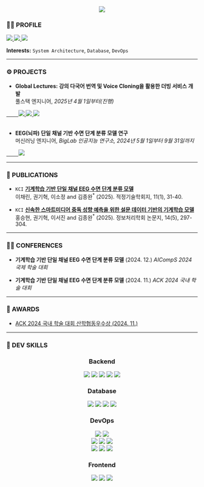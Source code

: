 <div align="center">
  <img src="https://github.com/user-attachments/assets/b25a854b-0b71-4879-85e1-c8fdeca40744" />
</div>

### 👨‍💻 PROFILE
<a href="https://scholar.google.com/citations?hl=ko&user=SVR1hWoAAAAJ">
  <img src="https://img.shields.io/badge/Google Scholar-4285F4?style=flat-square&logo=googlescholar&logoColor=white"/>
</a>
<a href="https://orcid.org/0009-0004-5333-7675">
  <img src="https://img.shields.io/badge/ORCID-A6CE39?style=flat-square&logo=orcid&logoColor=white"/>
</a>
<a href="mailto:7lhyuk@gmail.com">
  <img src="https://img.shields.io/badge/Gmail-EA4335?style=flat-square&logo=gmail&logoColor=white"/>
</a>

**Interests:** `System Architecture`, `Database`, `DevOps`
<hr>

### ⚙ PROJECTS
* **Global Lectures: 강의 다국어 번역 및 Voice Cloning을 활용한 더빙 서비스 개발**
<br>풀스택 엔지니어, <i>2025년 4월 1일부터(진행)</i>
<a href="https://github.com/Global-Lectures">
  &nbsp
  &nbsp
  &nbsp
  &nbsp
  <img src="https://img.shields.io/badge/GitHub-181717?style=plastic&logo=github&logoColor=white"/>
</a>
<a href="https://www.youtube.com/watch?v=9rjvL01eCfo&feature=youtu.be">
  <img src="https://img.shields.io/badge/YouTube-FF0000?style=plastic&logo=youtube&logoColor=white"/>
</a>
<a href="https://www.notion.so/1bc99ffb8a38801bb57bdf4503b6ee98">
  <img src="https://img.shields.io/badge/Notion-000000?style=plastic&logo=notion&logoColor=white"/>
</a> <br><br>

* **EEG(뇌파) 단일 채널 기반 수면 단계 분류 모델 연구**
<br>머신러닝 엔지니어, <i>BigLab 인공지능 연구소, 2024년 5월 1일부터 9월 31일까지</i>
<a href="https://github.com/7l-hyuk/Sleep-Stage-Classification">
  &nbsp
  &nbsp
  &nbsp
  &nbsp
  <img src="https://img.shields.io/badge/GitHub-181717?style=plastic&logo=github&logoColor=white"/>
</a>
<hr>


### 📝 PUBLICATIONS
* `KCI` **<a href="https://www.kci.go.kr/kciportal/ci/sereArticleSearch/ciSereArtiView.kci?sereArticleSearchBean.artiId=ART003200827">기계학습 기반 단일 채널 EEG 수면 단계 분류 모델</a>** <br>이채린, 권기혁, 이소정 and 김종완<sup>*</sup> (2025). 적정기술학회지, 11(1), 31-40.
  
* `KCI` **<a href="https://www.kci.go.kr/kciportal/ci/sereArticleSearch/ciSereArtiView.kci?sereArticleSearchBean.artiId=ART003208936">신속한 스마트미디어 중독 성향 예측을 위한 설문 데이터 기반의 기계학습 모델</a>** <br>홍승현, 권기혁, 이서진 and 김종완<sup>*</sup> (2025). 정보처리학회 논문지, 14(5), 297-304.
<hr>

### 👨‍🎓 CONFERENCES
* **기계학습 기반 단일 채널 EEG 수면 단계 분류 모델** (2024. 12.) _AICompS 2024 국제 학술 대회_

* **기계학습 기반 단일 채널 EEG 수면 단계 분류 모델** (2024. 11.) _ACK 2024 국내 학술 대회_
<hr>

### 🏅 AWARDS
* <a href="https://drive.google.com/file/d/1YqRlXjdquMnddKClyvDSdeGggYLZ-APF/view">ACK 2024 국내 학술 대회 산학협동우수상 (2024. 11.)</a>
<hr>

### 🚀 DEV SKILLS
<div align="center">
  <h3>Backend</h3>
    <img src="https://img.shields.io/badge/Python-3776AB?style=flat&logo=Python&logoColor=white"/>
    <img src="https://img.shields.io/badge/FastAPI-009688?style=flat&logo=FastAPI&logoColor=white"/>
    <img src="https://img.shields.io/badge/JSON Web Tokens-000000?style=flat&logo=jsonwebtokens&logoColor=white"/>
    <img src="https://img.shields.io/badge/Celery-37814A?style=flat&logo=celery&logoColor=white"/>
    <img src="https://img.shields.io/badge/NGINX-009639?style=flat&logo=nginx&logoColor=white"/>
  <h3>Database</h3>
    <img src="https://img.shields.io/badge/PostgreSQL-4169E1?style=flat&logo=postgresql&logoColor=white"/>
    <img src="https://img.shields.io/badge/SQLAlchemy-D71F00?style=flat&logo=sqlalchemy&logoColor=white"/>
    <img src="https://img.shields.io/badge/MongoDB-47A248?style=flat&logo=mongodb&logoColor=white"/>
    <img src="https://img.shields.io/badge/Redis-FF4438?style=flat&logo=Redis&logoColor=white"/>
  <h3>DevOps</h3>
    <img src="https://img.shields.io/badge/AWS EC2-E94F20?style=flat&logo=ec2&logoColor=white">
    <img src="https://img.shields.io/badge/AWS S3-EC1C24?style=flat&logo=s3&logoColor=white"> 
    <br>
    <img src="https://img.shields.io/badge/Git-F05032?style=flat&logo=git&logoColor=white">
    <img src="https://img.shields.io/badge/GitHub-181717?style=flat&logo=github&logoColor=white"> 
    <img src="https://img.shields.io/badge/GitHub Actions-2088FF?style=flat&logo=githubactions&logoColor=white"> 
    <br>
    <img src="https://img.shields.io/badge/Docker-2496ED?style=flat&logo=docker&logoColor=white">
    <img src="https://img.shields.io/badge/Grafana-F46800?style=flat&logo=grafana&logoColor=white"> 
    <img src="https://img.shields.io/badge/Prometheus-E6522C?style=flat&logo=prometheus&logoColor=white"> 
  <h3>Frontend</h3>
    <img src="https://img.shields.io/badge/React-61DAFB?style=flat&logo=React&logoColor=white">
    <img src="https://img.shields.io/badge/TypeScript-3178C6?style=flat&logo=typescript&logoColor=white"> 
    <img src="https://img.shields.io/badge/CSS-663399?style=flat&logo=css&logoColor=white"> 
</div>
